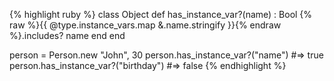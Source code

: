 {% highlight ruby %}
class Object
  def has_instance_var?(name) : Bool
    {% raw %}{{ @type.instance_vars.map &.name.stringify }}{% endraw %}.includes? name
  end
end

person = Person.new "John", 30
person.has_instance_var?("name") #=> true
person.has_instance_var?("birthday") #=> false
{% endhighlight %}
